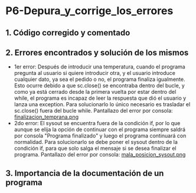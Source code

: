 # P6-Depura_y_corrige_los_errores
## 1. Código corregido y comentado

## 2. Errores encontrados y solución de los mismos
- 1er error: Después de introducir una temperatura, cuando el programa pregunta al usuario si quiere introducir otra, y el usuario introduce cualquier dato, ya sea el pedido o no, el programa finaliza igualmente. Esto ocurre debido a que sc.close() se encontraba dentro del bucle, y como ya está cerrado desde la primera vuelta por estar dentro del while, el programa es incapaz de leer la respuesta que dió el usuario y lanza una exception. Para solucionarlo lo único necesario es trasladar el sc.close() fuera del bucle while. Pantallazo del error por consola: [finalizacion_temprana.png](/capturas_ej6/finalizacion_temprana.png)  
- 2do error: El sysout se encuentra fuera de la condición if, por lo que aunque se elija la opción de continuar con el programa siempre saldrá por consola "Programa finalizado" y luego el programa continuará con normalidad. Para solucionarlo se debe poner el sysout dentro de la condición if, para que solo salga el mensaje si se desea finalizar el programa. Pantallazo del error por consola: [mala_posicion_sysout.png](/capturas_ej6/mala_posicion_sysout.png)
## 3. Importancia de la documentación de un programa
